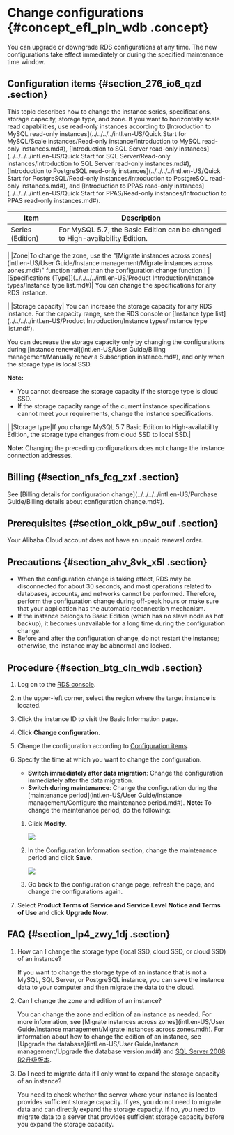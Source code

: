 # Change configurations {#concept_efl_pln_wdb .concept}

You can upgrade or downgrade RDS configurations at any time. The new configurations take effect immediately or during the specified maintenance time window.

## Configuration items {#section_276_io6_qzd .section}

This topic describes how to change the instance series, specifications, storage capacity, storage type, and zone. If you want to horizontally scale read capabilities, use read-only instances according to [Introduction to MySQL read-only instances](../../../../intl.en-US/Quick Start for MySQL/Scale instances/Read-only instance/Introduction to MySQL read-only instances.md#), [Introduction to SQL Server read-only instances](../../../../intl.en-US/Quick Start for SQL Server/Read-only instances/Introduction to SQL Server read-only instances.md#), [Introduction to PostgreSQL read-only instances](../../../../intl.en-US/Quick Start for PostgreSQL/Read-only instances/Introduction to PostgreSQL read-only instances.md#), and [Introduction to PPAS read-only instances](../../../../intl.en-US/Quick Start for PPAS/Read-only instances/Introduction to PPAS read-only instances.md#).

|Item|Description|
|----|-----------|
|Series \(Edition\)| For MySQL 5.7, the Basic Edition can be changed to High-availability Edition.

 |
|Zone|To change the zone, use the "[Migrate instances across zones](intl.en-US/User Guide/Instance management/Migrate instances across zones.md#)" function rather than the configuration change function.|
|[Specifications \(Type\)](../../../../intl.en-US/Product Introduction/Instance types/Instance type list.md#)| You can change the specifications for any RDS instance.

 |
|Storage capacity| You can increase the storage capacity for any RDS instance. For the capacity range, see the RDS console or [Instance type list](../../../../intl.en-US/Product Introduction/Instance types/Instance type list.md#).

 You can decrease the storage capacity only by changing the configurations during [instance renewal](intl.en-US/User Guide/Billing management/Manually renew a Subscription instance.md#), and only when the storage type is local SSD.

 **Note:** 

-   You cannot decrease the storage capacity if the storage type is cloud SSD.
-   If the storage capacity range of the current instance specifications cannot meet your requirements, change the instance specifications.

 |
|Storage type|If you change MySQL 5.7 Basic Edition to High-availability Edition, the storage type changes from cloud SSD to local SSD.|

**Note:** Changing the preceding configurations does not change the instance connection addresses.

## Billing {#section_nfs_fcg_zxf .section}

See [Billing details for configuration change](../../../../intl.en-US/Purchase Guide/Billing details about configuration change.md#).

## Prerequisites {#section_okk_p9w_ouf .section}

Your Alibaba Cloud account does not have an unpaid renewal order.

## Precautions {#section_ahv_8vk_x5l .section}

-   When the configuration change is taking effect, RDS may be disconnected for about 30 seconds, and most operations related to databases, accounts, and networks cannot be performed. Therefore, perform the configuration change during off-peak hours or make sure that your application has the automatic reconnection mechanism.
-   If the instance belongs to Basic Edition \(which has no slave node as hot backup\), it becomes unavailable for a long time during the configuration change.
-   Before and after the configuration change, do not restart the instance; otherwise, the instance may be abnormal and locked.

## Procedure {#section_btg_cln_wdb .section}

1.  Log on to the [RDS console](https://rds.console.aliyun.com/).
2.  n the upper-left corner, select the region where the target instance is located.
3.  Click the instance ID to visit the Basic Information page.
4.  Click **Change configuration**.
5.  Change the configuration according to [Configuration items](#section_276_io6_qzd).
6.  Specify the time at which you want to change the configuration.

    -   **Switch immediately after data migration**: Change the configuration immediately after the data migration.
    -   **Switch during maintenance**: Change the configuration during the [maintenance period](intl.en-US/User Guide/Instance management/Configure the maintenance period.md#).
    **Note:** To change the maintenance period, do the following:

    1.  Click **Modify**.

        ![](http://static-aliyun-doc.oss-cn-hangzhou.aliyuncs.com/assets/img/7891/15656606483043_en-US.png)

    2.  In the Configuration Information section, change the maintenance period and click **Save**.

        ![](http://static-aliyun-doc.oss-cn-hangzhou.aliyuncs.com/assets/img/7891/15656606487257_en-US.png)

    3.  Go back to the configuration change page, refresh the page, and change the configurations again.
7.  Select **Product Terms of Service and Service Level Notice and Terms of Use** and click **Upgrade Now**.

## FAQ {#section_lp4_zwy_1dj .section}

1.  How can I change the storage type \(local SSD, cloud SSD, or cloud SSD\) of an instance?

    If you want to change the storage type of an instance that is not a MySQL, SQL Server, or PostgreSQL instance, you can save the instance data to your computer and then migrate the data to the cloud.

2.  Can I change the zone and edition of an instance?

    You can change the zone and edition of an instance as needed. For more information, see [Migrate instances across zones](intl.en-US/User Guide/Instance management/Migrate instances across zones.md#). For information about how to change the edition of an instance, see [Upgrade the database](intl.en-US/User Guide/Instance management/Upgrade the database version.md#) and [SQL Server 2008 R2升级版本](https://www.alibabacloud.com/help/zh/doc-detail/111658.htm).

3.  Do I need to migrate data if I only want to expand the storage capacity of an instance?

    You need to check whether the server where your instance is located provides sufficient storage capacity. If yes, you do not need to migrate data and can directly expand the storage capacity. If no, you need to migrate data to a server that provides sufficient storage capacity before you expand the storage capacity.


